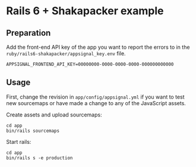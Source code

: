 # Rails 6 + Shakapacker example

## Preparation

Add the front-end API key of the app you want to report the errors to in the
`ruby/rails6-shakapacker/appsignal_key.env` file.

```env
APPSIGNAL_FRONTEND_API_KEY=00000000-0000-0000-0000-000000000000
```

## Usage

First, change the revision in `app/config/appsignal.yml` if you want to test
new sourcemaps or have made a change to any of the JavaScript assets.

Create assets and upload sourcemaps:

```
cd app
bin/rails sourcemaps
```

Start rails:

```
cd app
bin/rails s -e production
```
